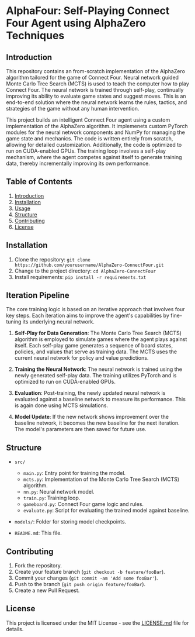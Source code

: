 # AlphaFour: Self-Playing Connect Four Agent using AlphaZero Techniques

## Introduction

This repository contains an from-scratch implementation of the AlphaZero algorithm tailored for the game of Connect Four. Neural network guided Monte Carlo Tree Search (MCTS) is used to teach the computer how to play Connect Four. The neural network is trained through self-play, continually improving its ability to evaluate game states and suggest moves. This is an end-to-end solution where the neural network learns the rules, tactics, and strategies of the game without any human intervention.

This project builds an intelligent Connect Four agent using a custom implementation of the AlphaZero algorithm. It implemenets custom PyTorch modules for the neural network components and NumPy for managing the game state and mechanics. The code is written entirely from scratch, allowing for detailed customization. Additionally, the code is optimized to run on CUDA-enabled GPUs. The training loop involves a self-play mechanism, where the agent competes against itself to generate training data, thereby incrementally improving its own performance.

## Table of Contents

1. [Introduction](#introduction)
2. [Installation](#installation)
3. [Usage](#usage)
4. [Structure](#structure)
6. [Contributing](#contributing)
7. [License](#license)

## Installation

1. Clone the repository: `git clone https://github.com/yourusername/AlphaZero-ConnectFour.git`
2. Change to the project directory: `cd AlphaZero-ConnectFour`
3. Install requirements: `pip install -r requirements.txt`

## Iteration Pipeline

The core training logic is based on an iterative approach that involves four key steps. Each iteration aims to improve the agent's capabilities by fine-tuning its underlying neural network.

1. **Self-Play for Data Generation**: The Monte Carlo Tree Search (MCTS) algorithm is employed to simulate games where the agent plays against itself. Each self-play game generates a sequence of board states, policies, and values that serve as training data. The MCTS uses the current neural network for policy and value predictions. 

2. **Training the Neural Network**: The neural network is trained using the newly generated self-play data. The training utilizes PyTorch and is optimized to run on CUDA-enabled GPUs.

3. **Evaluation**: Post-training, the newly updated neural network is evaluated against a baseline network to measure its performance. This is again done using MCTS simulations.

4. **Model Update**: If the new network shows improvement over the baseline network, it becomes the new baseline for the next iteration. The model's parameters are then saved for future use.


## Structure

- `src/`
  - `main.py`: Entry point for training the model.
  - `mcts.py`: Implementation of the Monte Carlo Tree Search (MCTS) algorithm.
  - `nn.py`: Neural network model.
  - `train.py`: Training loop.
  - `gameboard.py`: Connect Four game logic and rules.
  - `evaluate.py`: Script for evaluating the trained model against baseline.

- `models/`: Folder for storing model checkpoints.

- `README.md`: This file.

## Contributing

1. Fork the repository.
2. Create your feature branch (`git checkout -b feature/fooBar`).
3. Commit your changes (`git commit -am 'Add some fooBar'`).
4. Push to the branch (`git push origin feature/fooBar`).
5. Create a new Pull Request.

## License

This project is licensed under the MIT License - see the [LICENSE.md](LICENSE.md) file for details.

